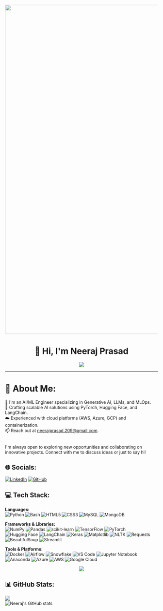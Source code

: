 <readme>

<p align="center"><img src="./image/image.gif" width="1080"></p>

<h1 align="center">👋 Hi, I'm Neeraj Prasad <br></h1>

<p align="center">
  <img src="https://readme-typing-svg.herokuapp.com?font=Fira+Code&size=26&pause=1000&color=5aa29f&center=true&vCenter=true&width=900&lines=AI+%2F+ML+Engineer+%F0%9F%A7%91%E2%80%8D%F0%9F%92%BB;Machine+Learning+%7C+Deep+Learning+%7C+NLP;MLOps+%2F+LLM+Applications+%F0%9F%94%A7;Lifelong+Learner+%E2%9C%8C%EF%B8%8F;Open+to+Collaboration+%F0%9F%92%97" />
</p>

---

<h1>💫 About Me: <br></h1>
<p>
🤖 I'm an AI/ML Engineer specializing in Generative AI, LLMs, and MLOps.<br>
🧠 Crafting scalable AI solutions using PyTorch, Hugging Face, and LangChain.<br>
☁️ Experienced with cloud platforms (AWS, Azure, GCP) and containerization.<br>
📫 Reach out at <a href="mailto:neerajprasad.209@gmail.com">neerajprasad.209@gmail.com</a>.<br>
</p>
<br>
I'm always open to exploring new opportunities and collaborating on innovative projects. Connect with me to discuss ideas or just to say hi!
<br>

## 🌐 Socials:
[![LinkedIn](https://img.shields.io/badge/LinkedIn-%230077B5.svg?style=for-the-badge&logo=linkedin&logoColor=white)](https://www.linkedin.com/in/neeraj-prasad-86a89b202/) [![GitHub](https://img.shields.io/badge/GitHub-%23121011.svg?style=for-the-badge&logo=github&logoColor=white)](https://github.com/neerajprasad209)

<!-- <img align="right" alt="GIF" src="https://raw.githubusercontent.com/kritikseth/kritikseth/master/assets/images/codegif.gif" width="280" height="264" /><br/> -->

## 💻 Tech Stack:

**Languages:**  
![Python](https://img.shields.io/badge/Python-3670A0?style=for-the-badge&logo=python&logoColor=ffdd54) ![Bash](https://img.shields.io/badge/Bash-4EAA25?style=for-the-badge&logo=gnu-bash&logoColor=white)  ![HTML5](https://img.shields.io/badge/HTML5-%23E34F26.svg?style=for-the-badge&logo=html5&logoColor=white)  ![CSS3](https://img.shields.io/badge/CSS3-264de4?style=for-the-badge&logo=css3&logoColor=white)  ![MySQL](https://img.shields.io/badge/MySQL-%2300f.svg?style=for-the-badge&logo=mysql&logoColor=white)  ![MongoDB](https://img.shields.io/badge/MongoDB-4ea94b?style=for-the-badge&logo=mongodb&logoColor=white)  

**Frameworks & Libraries:**  
![NumPy](https://img.shields.io/badge/NumPy-013243?style=for-the-badge&logo=numpy&logoColor=white) ![Pandas](https://img.shields.io/badge/Pandas-150458?style=for-the-badge&logo=pandas&logoColor=white)  ![scikit-learn](https://img.shields.io/badge/scikit--learn-F7931E?style=for-the-badge&logo=scikit-learn&logoColor=white)  ![TensorFlow](https://img.shields.io/badge/TensorFlow-FF6F00?style=for-the-badge&logo=tensorflow&logoColor=white)  ![PyTorch](https://img.shields.io/badge/PyTorch-EE4C2C?style=for-the-badge&logo=pytorch&logoColor=white)  ![Hugging Face](https://img.shields.io/badge/HuggingFace-2C2D2E?style=for-the-badge&logo=huggingface&logoColor=white) ![LangChain](https://img.shields.io/badge/LangChain-000000?style=for-the-badge&logo=python&logoColor=white) ![Keras](https://img.shields.io/badge/Keras-D00000?style=for-the-badge&logo=keras&logoColor=white)  ![Matplotlib](https://img.shields.io/badge/Matplotlib-11557C?style=for-the-badge&logo=matplotlib&logoColor=white)  ![NLTK](https://img.shields.io/badge/NLTK-231F20?style=for-the-badge&logo=python&logoColor=white)  ![Requests](https://img.shields.io/badge/Requests-2CA5E0?style=for-the-badge&logo=python&logoColor=white)  ![BeautifulSoup](https://img.shields.io/badge/BeautifulSoup-43B02A?style=for-the-badge&logo=python&logoColor=white)  ![Streamlit](https://img.shields.io/badge/Streamlit-FF4B4B?style=for-the-badge&logo=streamlit&logoColor=white)  

**Tools & Platforms:**  
![Docker](https://img.shields.io/badge/Docker-2496ED?style=for-the-badge&logo=docker&logoColor=white)  ![Airflow](https://img.shields.io/badge/Airflow-017CEE?style=for-the-badge&logo=apache-airflow&logoColor=white)  ![Snowflake](https://img.shields.io/badge/Snowflake-00ACEE?style=for-the-badge&logo=snowflake&logoColor=white)  ![VS Code](https://img.shields.io/badge/VS%20Code-007ACC?style=for-the-badge&logo=visual-studio-code&logoColor=white)  ![Jupyter Notebook](https://img.shields.io/badge/Jupyter-F37626?style=for-the-badge&logo=jupyter&logoColor=white)  ![Anaconda](https://img.shields.io/badge/Anaconda-44A833?style=for-the-badge&logo=anaconda&logoColor=white)  ![Azure](https://img.shields.io/badge/Azure-0078D4?style=for-the-badge&logo=microsoft-azure&logoColor=white)  ![AWS](https://img.shields.io/badge/AWS-232F3E?style=for-the-badge&logo=amazon-aws&logoColor=white)  ![Google Cloud](https://img.shields.io/badge/Google%20Cloud-4285F4?style=for-the-badge&logo=google-cloud&logoColor=white)

<p align="center">
  <img src="https://capsule-render.vercel.app/api?type=waving&color=5aa29f&height=150&section=footer" />
</p>

## 📊 GitHub Stats:
![](https://github-readme-stats.vercel.app/api/top-langs/?username=neerajprasad209&theme=github_dark&hide_border=false&include_all_commits=true&count_private=true&layout=compact)<br> ![Neeraj's GitHub stats](https://github-readme-stats.vercel.app/api?username=neerajprasad209&theme=github_dark&show_icons=true)<br/>
</readme>
